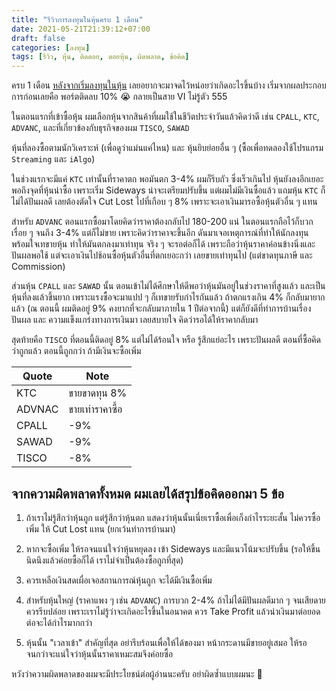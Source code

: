 ```yaml
---
title: "รีวิวการลงทุนในหุ้นครบ 1 เดือน"
date: 2021-05-21T21:39:12+07:00
draft: false
categories: [ลงทุน]
tags: [รีวิว, หุ้น, ติดดอย, ดอยหุ้น, ผิดพลาด, ข้อคิด]
---
```


ครบ 1 เดือน [หลังจากเริ่มลงทุนในหุ้น](posts/เริ่มต้นลงทุนในหุ้น) เลยอยากจะมาจดไว้หน่อยว่าเกิดอะไรขึ้นบ้าง เริ่มจากผลประกอบการก่อนเลยคือ พอร์ตติดลบ 10% 😭 กลายเป็นสาย VI ไม่รู้ตัว 555 <!--more-->

ในตอนแรกที่เข้าซื้อหุ้น ผมเลือกหุ้นจากสินค้าที่ผมใช้ในชีวิตประจำวันแล้วคิดว่าดี เช่น `CPALL`, `KTC`, `ADVANC`, และที่เกี่ยวข้องกับธุรกิจของผม `TISCO`, `SAWAD`

หุ้นที่ลองซื้อตามนักวิเคราะห์ (เพื่อดูว่าแม่นแค่ไหน) และ หุ้นยิบย่อยอื่น ๆ (ซื้อเพื่อทดลองใช้โปรแกรม `Streaming` และ `iAlgo`)

ในช่วงแรกจะมีแค่ `KTC` เท่านั้นที่ราคาตก พอมันตก 3-4% ผมก็รีบถัว ซึ่งเร็วเกินไป หุ้นยังลงอีกเยอะ พอถึงจุดที่หุ้นน่าซื้อ เพราะเริ่ม Sideways น่าจะเตรียมปรับขึ้น แต่ผมไม่มีเงินซื้อแล้ว แถมหุ้น `KTC` ก็ไม่ได้ปันผลดี เลยต้องตัดใจ Cut Lost ไปที่เกือบ ๆ 8% เพราะจะเอาเงินมารอซื้อหุ้นตัวอื่น ๆ แทน

สำหรับ `ADVANC` ตอนแรกซื้อมาโดยคิดว่าราคาต้องกลับไป 180-200 แน่ ในตอนแรกถือไว้ก็บวกเรื่อย ๆ จนถึง 3-4% แต่ก็ไม่ขาย เพราะคิดว่าราคาจะขึ้นอีก ดันมาเจอเหตุการณ์ที่ทำให้นักลงทุนพร้อมใจเทขายหุ้น ทำให้มันตกลงมาเท่าทุน จริง ๆ จะรอต่อก็ได้ เพราะถือว่าหุ้นราคาค่อนข้างนิ่งและปันผลพอใช้ แต่จะเอาเงินไปช้อนซื้อหุ้นตัวอื่นที่ตกเยอะกว่า เลยขายเท่าทุนไป (แต่ขาดทุนภาษี และ Commission)

ส่วนหุ้น `CPALL` และ `SAWAD` นั้น ตอนเข้าไม่ได้ศึกษาให้ดีพอว่าหุ้นมันอยู่ในช่วงราคาที่สูงแล้ว และเป็นหุ้นที่ลงแล้วขึ้นยาก เพราะแรงซื้อจะมาแปป ๆ ก็เทขายรับกำไรกันแล้ว ถ้าตกแรงเกิน 4% ก็กลับมายากแล้ว (ณ ตอนนี้ ผมติดอยู่ 9% คงยากที่จะกลับมาภายใน 1 ปีต่อจากนี้) แต่ก็ยังดีที่ทำการบ้านเรื่องปันผล และ ความแข็งแกร่งทางการเงินมา เลยสบายใจ คิดว่ารอได้ให้ราคากลับมา

สุดท้ายคือ `TISCO` ที่ตอนนี้ติดอยู่ 8% แต่ไม่ได้ร้อนใจ หรือ รู้สึกแย่อะไร เพราะปันผลดี ตอนที่ซื้อคิดว่าถูกแล้ว ตอนนี้ถูกกว่า ถ้ามีเงินจะซื้อเพิ่ม

|Quote|Note|
|-|-|
|KTC|ขายขาดทุน 8%|
|ADVNAC|ขายเท่าราคาซื้อ|
|CPALL|-9%|
|SAWAD|-9%|
|TISCO|-8%|

## จากความผิดพลาดทั้งหมด ผมเลยได้สรุปข้อคิดออกมา 5 ข้อ

1. ถ้าเราไม่รู้สึกว่าหุ้นถูก แต่รู้สึกว่าหุ้นตก แสดงว่าหุ้นนั้นเนี่ยเราซื้อเพื่อเก็งกำไรระยะสั้น ไม่ควรซื้อเพิ่ม ให้ Cut Lost แทน (ยกเว้นทำการบ้านมา)

2. หากจะซื้อเพิ่ม ให้รอจนแน่ใจว่าหุ้นหยุดลง เข้า Sideways และมีแนวโน้มจะปรับขึ้น (รอให้ขึ้นนิดนึงแล้วค่อยซื้อก็ได้ เราไม่จำเป็นต้องซื้อถูกที่สุด)

3. ควรเหลือเงินสดเผื่อเจอสถานการณ์หุ้นถูก จะได้มีเงินซื้อเพิ่ม

4. สำหรับหุ้นใหญ่ (ราคาแพง ๆ เช่น `ADVANC`) การบวก 2-4% ถ้าไม่ได้มีปันผลดีมาก ๆ จนเสียดาย ควรรีบปล่อย เพราะเราไม่รู้ว่าจะเกิดอะไรขึ้นในอนาคต ควร Take Profit แล้วนำเงินมาต่อยอดต่อจะได้กำไรมากกว่า

5. หุ้นนั้น "เวลาเข้า" สำคัญที่สุด อย่ารีบร้อนเพื่อให้ได้ของมา หน้ากระดานมีขายอยู่เสมอ ให้รอจนกว่าจะแน่ใจว่าหุ้นนั้นราคาเหมะสมจึงค่อยซื้อ

หวังว่าความผิดพลาดของผมจะมีประโยชน์ต่อผู้อ่านนะครับ อย่าผิดซ้ำแบบผมนะ 🤣
